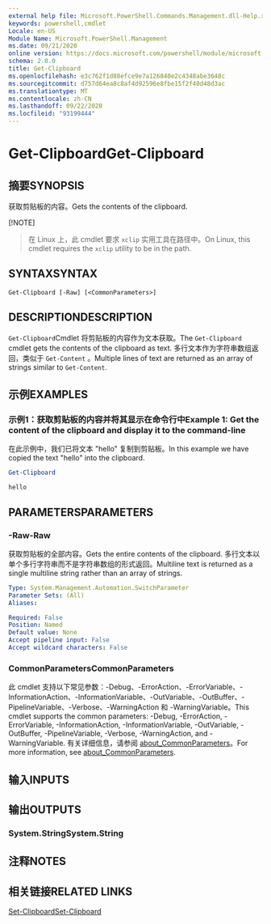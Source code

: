 ```yaml
---
external help file: Microsoft.PowerShell.Commands.Management.dll-Help.xml
keywords: powershell,cmdlet
Locale: en-US
Module Name: Microsoft.PowerShell.Management
ms.date: 09/21/2020
online version: https://docs.microsoft.com/powershell/module/microsoft.powershell.management/get-clipboard?view=powershell-7.1&WT.mc_id=ps-gethelp
schema: 2.0.0
title: Get-Clipboard
ms.openlocfilehash: e3c762f1d88efce9e7a126840e2c4348abe3648c
ms.sourcegitcommit: d757d64ea8c8af4d92596e8fbe15f2f40d48d3ac
ms.translationtype: MT
ms.contentlocale: zh-CN
ms.lasthandoff: 09/22/2020
ms.locfileid: "93199444"
---
```

# <span data-ttu-id="fe294-103">Get-Clipboard</span><span class="sxs-lookup"><span data-stu-id="fe294-103">Get-Clipboard</span></span>

## <span data-ttu-id="fe294-104">摘要</span><span class="sxs-lookup"><span data-stu-id="fe294-104">SYNOPSIS</span></span>
<span data-ttu-id="fe294-105">获取剪贴板的内容。</span><span class="sxs-lookup"><span data-stu-id="fe294-105">Gets the contents of the clipboard.</span></span>

[!NOTE]
> <span data-ttu-id="fe294-106">在 Linux 上，此 cmdlet 要求 `xclip` 实用工具在路径中。</span><span class="sxs-lookup"><span data-stu-id="fe294-106">On Linux, this cmdlet requires the `xclip` utility to be in the path.</span></span>

## <span data-ttu-id="fe294-107">SYNTAX</span><span class="sxs-lookup"><span data-stu-id="fe294-107">SYNTAX</span></span>

```
Get-Clipboard [-Raw] [<CommonParameters>]
```

## <span data-ttu-id="fe294-108">DESCRIPTION</span><span class="sxs-lookup"><span data-stu-id="fe294-108">DESCRIPTION</span></span>

<span data-ttu-id="fe294-109">`Get-Clipboard`Cmdlet 将剪贴板的内容作为文本获取。</span><span class="sxs-lookup"><span data-stu-id="fe294-109">The `Get-Clipboard` cmdlet gets the contents of the clipboard as text.</span></span> <span data-ttu-id="fe294-110">多行文本作为字符串数组返回，类似于 `Get-Content` 。</span><span class="sxs-lookup"><span data-stu-id="fe294-110">Multiple lines of text are returned as an array of strings similar to `Get-Content`.</span></span>

## <span data-ttu-id="fe294-111">示例</span><span class="sxs-lookup"><span data-stu-id="fe294-111">EXAMPLES</span></span>

### <span data-ttu-id="fe294-112">示例1：获取剪贴板的内容并将其显示在命令行中</span><span class="sxs-lookup"><span data-stu-id="fe294-112">Example 1: Get the content of the clipboard and display it to the command-line</span></span>

<span data-ttu-id="fe294-113">在此示例中，我们已将文本 "hello" 复制到剪贴板。</span><span class="sxs-lookup"><span data-stu-id="fe294-113">In this example we have copied the text "hello" into the clipboard.</span></span>

```powershell
Get-Clipboard
```

```Output
hello
```

## <span data-ttu-id="fe294-114">PARAMETERS</span><span class="sxs-lookup"><span data-stu-id="fe294-114">PARAMETERS</span></span>

### <span data-ttu-id="fe294-115">-Raw</span><span class="sxs-lookup"><span data-stu-id="fe294-115">-Raw</span></span>

<span data-ttu-id="fe294-116">获取剪贴板的全部内容。</span><span class="sxs-lookup"><span data-stu-id="fe294-116">Gets the entire contents of the clipboard.</span></span> <span data-ttu-id="fe294-117">多行文本以单个多行字符串而不是字符串数组的形式返回。</span><span class="sxs-lookup"><span data-stu-id="fe294-117">Multiline text is returned as a single multiline string rather than an array of strings.</span></span>

```yaml
Type: System.Management.Automation.SwitchParameter
Parameter Sets: (All)
Aliases:

Required: False
Position: Named
Default value: None
Accept pipeline input: False
Accept wildcard characters: False
```

### <span data-ttu-id="fe294-118">CommonParameters</span><span class="sxs-lookup"><span data-stu-id="fe294-118">CommonParameters</span></span>

<span data-ttu-id="fe294-119">此 cmdlet 支持以下常见参数：-Debug、-ErrorAction、-ErrorVariable、-InformationAction、-InformationVariable、-OutVariable、-OutBuffer、-PipelineVariable、-Verbose、-WarningAction 和 -WarningVariable。</span><span class="sxs-lookup"><span data-stu-id="fe294-119">This cmdlet supports the common parameters: -Debug, -ErrorAction, -ErrorVariable, -InformationAction, -InformationVariable, -OutVariable, -OutBuffer, -PipelineVariable, -Verbose, -WarningAction, and -WarningVariable.</span></span> <span data-ttu-id="fe294-120">有关详细信息，请参阅 [about_CommonParameters](https://go.microsoft.com/fwlink/?LinkID=113216)。</span><span class="sxs-lookup"><span data-stu-id="fe294-120">For more information, see [about_CommonParameters](https://go.microsoft.com/fwlink/?LinkID=113216).</span></span>

## <span data-ttu-id="fe294-121">输入</span><span class="sxs-lookup"><span data-stu-id="fe294-121">INPUTS</span></span>

## <span data-ttu-id="fe294-122">输出</span><span class="sxs-lookup"><span data-stu-id="fe294-122">OUTPUTS</span></span>

### <span data-ttu-id="fe294-123">System.String</span><span class="sxs-lookup"><span data-stu-id="fe294-123">System.String</span></span>

## <span data-ttu-id="fe294-124">注释</span><span class="sxs-lookup"><span data-stu-id="fe294-124">NOTES</span></span>

## <span data-ttu-id="fe294-125">相关链接</span><span class="sxs-lookup"><span data-stu-id="fe294-125">RELATED LINKS</span></span>

[<span data-ttu-id="fe294-126">Set-Clipboard</span><span class="sxs-lookup"><span data-stu-id="fe294-126">Set-Clipboard</span></span>](Set-Clipboard.md)

